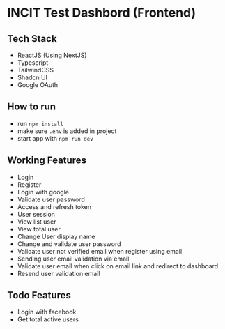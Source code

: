 # INCIT Test Dashbord (Frontend)

## Tech Stack
- ReactJS (Using NextJS)
- Typescript
- TailwindCSS
- Shadcn UI
- Google OAuth

## How to run
- run `npm install`
- make sure `.env` is added in project
- start app with `npm run dev`

## Working Features
- Login
- Register
- Login with google
- Validate user password
- Access and refresh token
- User session
- View list user
- View total user
- Change User display name
- Change and validate user password
- Validate user not verified email when register using email
- Sending user email validation via email
- Validate user email when click on email link and redirect to dashboard
- Resend user validation email

## Todo Features
- Login with facebook
- Get total active users